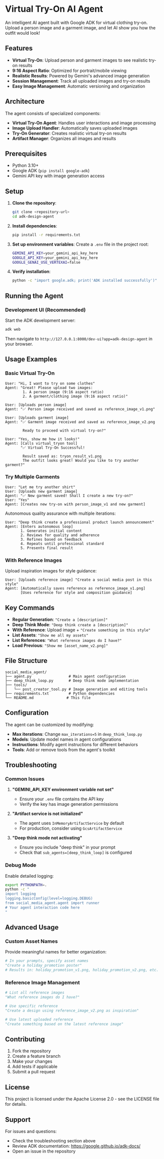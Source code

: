 # Virtual Try-On AI Agent

An intelligent AI agent built with Google ADK for virtual clothing try-on. Upload a person image and a garment image, and let AI show you how the outfit would look!

## Features

- **Virtual Try-On**: Upload person and garment images to see realistic try-on results
- **9:16 Aspect Ratio**: Optimized for portrait/mobile viewing
- **Realistic Results**: Powered by Gemini's advanced image generation
- **Session Management**: Track all uploaded images and try-on results
- **Easy Image Management**: Automatic versioning and organization

## Architecture

The agent consists of specialized components:

- **Virtual Try-On Agent**: Handles user interactions and image processing
- **Image Upload Handler**: Automatically saves uploaded images
- **Try-On Generator**: Creates realistic virtual try-on results
- **Artifact Manager**: Organizes all images and results

## Prerequisites

- Python 3.10+
- Google ADK (`pip install google-adk`)
- Gemini API key with image generation access

## Setup

1. **Clone the repository**:
   ```bash
   git clone <repository-url>
   cd adk-design-agent
   ```

2. **Install dependencies**:
   ```bash
   pip install -r requirements.txt
   ```

3. **Set up environment variables**:
   Create a `.env` file in the project root:
   ```bash
   GEMINI_API_KEY=your_gemini_api_key_here
   GOOGLE_API_KEY=your_gemini_api_key_here
   GOOGLE_GENAI_USE_VERTEXAI=false
   ```

4. **Verify installation**:
   ```bash
   python -c "import google.adk; print('ADK installed successfully')"
   ```

## Running the Agent

### Development UI (Recommended)

Start the ADK development server:

```bash
adk web
```

Then navigate to `http://127.0.0.1:8000/dev-ui?app=adk-design-agent` in your browser.

## Usage Examples

### Basic Virtual Try-On

```
User: "Hi, I want to try on some clothes"
Agent: "Great! Please upload two images:
        1. A person image (9:16 aspect ratio)
        2. A garment/clothing image (9:16 aspect ratio)"

User: [Uploads person image]
Agent: "✅ Person image received and saved as reference_image_v1.png"

User: [Uploads garment image]  
Agent: "✅ Garment image received and saved as reference_image_v2.png
        
        Ready to proceed with virtual try-on?"

User: "Yes, show me how it looks!"
Agent: [Calls virtual_tryon tool]
       "✅ Virtual Try-On Successful!
        
        Result saved as: tryon_result_v1.png
        The outfit looks great! Would you like to try another garment?"
```

### Try Multiple Garments

```
User: "Let me try another shirt"
User: [Uploads new garment image]
Agent: "✅ New garment saved! Shall I create a new try-on?"
User: "Yes"
Agent: [Creates new try-on with person_image_v1 and new garment]
```

Autonomous quality assurance with multiple iterations:

```
User: "Deep think create a professional product launch announcement"
Agent: [Enters autonomous loop]
       1. Generates initial content
       2. Reviews for quality and adherence
       3. Refines based on feedback
       4. Repeats until professional standard
       5. Presents final result
```

### With Reference Images

Upload inspiration images for style guidance:

```
User: [Uploads reference image] "Create a social media post in this style"
Agent: [Automatically saves reference as reference_image_v1.png]
       [Uses reference for style and composition guidance]
```

## Key Commands

- **Regular Generation**: `"Create a [description]"`
- **Deep Think Mode**: `"Deep think create a [description]"`
- **With Reference**: Upload image + `"Create something in this style"`
- **List Assets**: `"Show me all my assets"`
- **List References**: `"What reference images do I have?"`
- **Load Previous**: `"Show me [asset_name_v2.png]"`

## File Structure

```
social_media_agent/
├── agent.py                 # Main agent configuration
├── deep_think_loop.py       # Deep think mode implementation
├── tools/
│   └── post_creator_tool.py # Image generation and editing tools
├── requirements.txt         # Python dependencies
└── README.md               # This file
```

## Configuration

The agent can be customized by modifying:

- **Max iterations**: Change `max_iterations=5` in `deep_think_loop.py`
- **Models**: Update model names in agent configurations
- **Instructions**: Modify agent instructions for different behaviors
- **Tools**: Add or remove tools from the agent's toolkit

## Troubleshooting

### Common Issues

1. **"GEMINI_API_KEY environment variable not set"**
   - Ensure your `.env` file contains the API key
   - Verify the key has image generation permissions

2. **"Artifact service is not initialized"**
   - The agent uses `InMemoryArtifactService` by default
   - For production, consider using `GcsArtifactService`

3. **"Deep think mode not activating"**
   - Ensure you include "deep think" in your prompt
   - Check that `sub_agents=[deep_think_loop]` is configured

### Debug Mode

Enable detailed logging:

```bash
export PYTHONPATH=.
python -c "
import logging
logging.basicConfig(level=logging.DEBUG)
from social_media_agent.agent import runner
# Your agent interaction code here
"
```

## Advanced Usage

### Custom Asset Names

Provide meaningful names for better organization:

```python
# In your prompts, specify asset names
"Create a holiday_promotion poster"
# Results in: holiday_promotion_v1.png, holiday_promotion_v2.png, etc.
```

### Reference Image Management

```python
# List all reference images
"What reference images do I have?"

# Use specific reference
"Create a design using reference_image_v2.png as inspiration"

# Use latest uploaded reference
"Create something based on the latest reference image"
```

## Contributing

1. Fork the repository
2. Create a feature branch
3. Make your changes
4. Add tests if applicable
5. Submit a pull request

## License

This project is licensed under the Apache License 2.0 - see the LICENSE file for details.

## Support

For issues and questions:
- Check the troubleshooting section above
- Review ADK documentation: https://google.github.io/adk-docs/
- Open an issue in the repository
